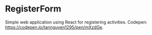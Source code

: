 # RegisterForm
Simple web application using React for registering activities.
Codepen: https://codepen.io/tannguyen1295/pen/mXzdGe.
